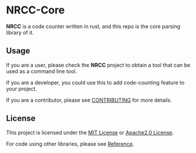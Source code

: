 # NRCC-Core

**NRCC** is a code counter written in rust, and this repo is the core parsing library of it.

## Usage

If you are a user, please check the **NRCC** project to obtain a tool that can be used as a command line tool.

If you are a developer, you could use this to add code-counting feature to your project.

If you are a contributor, please see [CONTRIBUTING](./CONTRIBUTING.md) for more details.

## License

This project is licensed under the [MIT License](./LICENCE-MIT) or [Apache2.0 License](./LICENCE-APACHE).

For code using other libraries, please see [Reference](./Reference.md).

